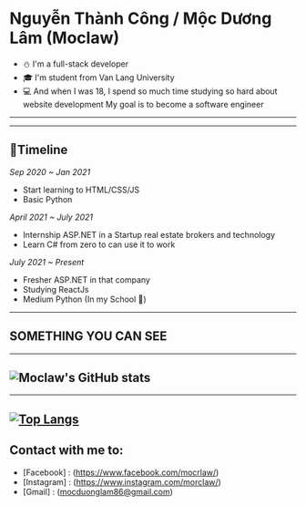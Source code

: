 # Nguyễn Thành Công / Mộc Dương Lâm (Moclaw)
- ⛄ I'm a full-stack developer
- 🎓 I'm student from Van Lang University
- 💻 And when I was 18, I spend so much time studying so hard about website development My goal is to become a software engineer
***
---

## **🎏Timeline**

*Sep 2020 ~ Jan 2021*
 - Start learning to HTML/CSS/JS
 - Basic Python

*April 2021 ~ July 2021*
 - Internship ASP.NET in a Startup real estate brokers and technology
 - Learn C# from zero to can use it to work

*July 2021 ~ Present*
 - Fresher ASP.NET in that company
 - Studying ReactJs
 - Medium Python (In my School 🏫)
***
## **SOMETHING YOU CAN SEE**
*** 

![Moclaw's GitHub stats](https://github-readme-stats.vercel.app/api?username=Moclaw&show_icons=true&theme=dracula)
---
***

[![Top Langs](https://github-readme-stats.vercel.app/api/top-langs/?username=Moclaw&layout=compact&langs_count=8)](https://github.com/Moclaw)
---
## **Contact with me to:**
- [Facebook] : (https://www.facebook.com/mocrlaw/)
- [Instagram] : (https://www.instagram.com/morclaw/)
- [Gmail] : (mocduonglam86@gmail.com)
